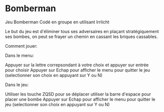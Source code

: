 # Bomberman
Jeu Bomberman Codé en groupe en utilisant Irrlicht

Le but du jeu est d'éliminer tous ses adversaires en plaçant stratégiquement ses bombes, on peut se frayer un chemin en cassant les briques cassables.

Comment jouer:

Dans le menu:

Appuyer sur la lettre correpsondant à votre choix et appuyer sur entrée pour choisir
Appuyer sur Echap pour afficher le menu pour quitter le jeu (selectionner son choix en appuyant sur Y ou N)

Dans le jeu:

Utiliser les touche ZQSD pour se déplacer 
utiliser la barre d'espace pour placer une bombe
Appuyer sur Echap pour afficher le menu pour quitter le jeu (selectionner son choix en appuyant sur Y ou N)
